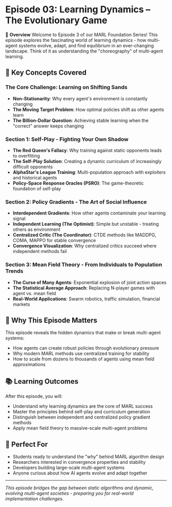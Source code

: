 # Episode 03: Learning Dynamics – The Evolutionary Game

🎯 **Overview**
Welcome to Episode 3 of our MARL Foundation Series! This episode explores the fascinating world of learning dynamics - how multi-agent systems evolve, adapt, and find equilibrium in an ever-changing landscape. Think of it as understanding the "choreography" of multi-agent learning.

## 🔑 **Key Concepts Covered**

### **The Core Challenge: Learning on Shifting Sands**
- **Non-Stationarity**: Why every agent's environment is constantly changing
- **The Moving Target Problem**: How optimal policies shift as other agents learn
- **The Billion-Dollar Question**: Achieving stable learning when the "correct" answer keeps changing

### **Section 1: Self-Play - Fighting Your Own Shadow**
- **The Red Queen's Fallacy**: Why training against static opponents leads to overfitting
- **The Self-Play Solution**: Creating a dynamic curriculum of increasingly difficult opponents
- **AlphaStar's League Training**: Multi-population approach with exploiters and historical agents
- **Policy-Space Response Oracles (PSRO)**: The game-theoretic foundation of self-play

### **Section 2: Policy Gradients - The Art of Social Influence**
- **Interdependent Gradients**: How other agents contaminate your learning signal
- **Independent Learning (The Optimist)**: Simple but unstable - treating others as environment
- **Centralized Critic (The Coordinator)**: CTDE methods like MADDPG, COMA, MAPPO for stable convergence
- **Convergence Visualization**: Why centralized critics succeed where independent methods fail

### **Section 3: Mean Field Theory - From Individuals to Population Trends**
- **The Curse of Many Agents**: Exponential explosion of joint action spaces
- **The Statistical Average Approach**: Replacing N-player games with agent vs. mean field
- **Real-World Applications**: Swarm robotics, traffic simulation, financial markets

## 🧠 **Why This Episode Matters**

This episode reveals the hidden dynamics that make or break multi-agent systems:
- How agents can create robust policies through evolutionary pressure
- Why modern MARL methods use centralized training for stability
- How to scale from dozens to thousands of agents using mean field approximations

## 📚 **Learning Outcomes**

After this episode, you will:
- Understand why learning dynamics are the core of MARL success
- Master the principles behind self-play and curriculum generation
- Distinguish between independent and centralized policy gradient methods
- Apply mean field theory to massive-scale multi-agent problems

## 🎯 **Perfect For**
- Students ready to understand the "why" behind MARL algorithm design
- Researchers interested in convergence properties and stability
- Developers building large-scale multi-agent systems
- Anyone curious about how AI agents evolve and adapt together

---
*This episode bridges the gap between static algorithms and dynamic, evolving multi-agent societies - preparing you for real-world implementation challenges.*
